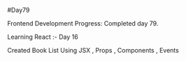 #Day79

Frontend Development Progress: Completed day 79.

Learning React :- Day 16

Created Book List Using JSX , Props , Components , Events